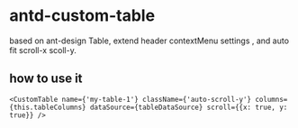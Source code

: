 # antd-custom-table
based on ant-design Table, extend header contextMenu settings , and auto fit scroll-x  scoll-y.

## how to use it
`
 <CustomTable
  name={'my-table-1'}
  className={'auto-scroll-y'}
  columns={this.tableColumns}
  dataSource={tableDataSource}
  scroll={{x: true, y: true}}
/>
`
